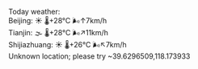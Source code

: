 Today weather:  
Beijing: ☀️   🌡️+28°C 🌬️↑7km/h  
Tianjin: 🌫  🌡️+28°C 🌬️↗11km/h  
Shijiazhuang: ☀️   🌡️+26°C 🌬️↖7km/h  
Unknown location; please try ~39.6296509,118.173933  
